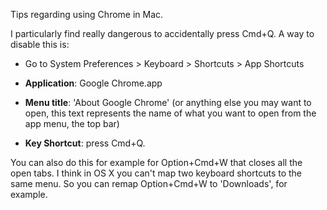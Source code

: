 Tips regarding using Chrome in Mac.

I particularly find really dangerous to accidentally press Cmd+Q. A way to disable this is:
- Go to System Preferences > Keyboard > Shortcuts > App Shortcuts
- **Application**: Google Chrome.app

- **Menu title**: 'About Google Chrome' (or anything else you may want to open, this text represents the name of what you want to open from the app menu, the top bar)
- **Key Shortcut**: press Cmd+Q.

You can also do this for example for Option+Cmd+W that closes all the open tabs.
I think in OS X you can't map two keyboard shortcuts to the same menu. So you can remap Option+Cmd+W to 'Downloads', for example.
